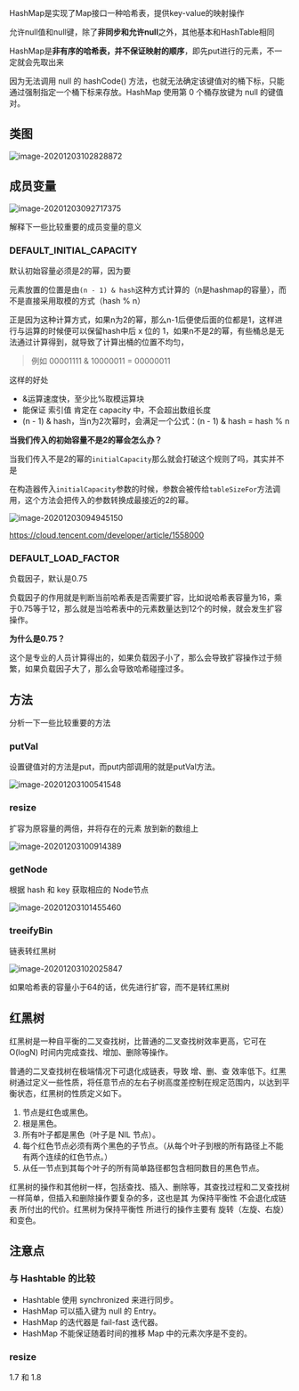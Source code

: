 HashMap是实现了Map接口一种哈希表，提供key-value的映射操作

允许null值和null键，除了**非同步和允许null**之外，其他基本和HashTable相同

HashMap是**非有序的哈希表，并不保证映射的顺序**，即先put进行的元素，不一定就会先取出来

因为无法调用 null 的 hashCode() 方法，也就无法确定该键值对的桶下标，只能通过强制指定一个桶下标来存放。HashMap 使用第 0 个桶存放键为 null 的键值对。

## 类图

![image-20201203102828872](http://img.fosuchao.com/image-20201203102828872.png)

## 成员变量

![image-20201203092717375](http://img.fosuchao.com/image-20201203092717375.png)

解释下一些比较重要的成员变量的意义

### **DEFAULT_INITIAL_CAPACITY**

默认初始容量必须是2的幂，因为要

元素放置的位置是由`(n - 1) & hash`这种方式计算的（n是hashmap的容量），而不是直接采用取模的方式（hash % n）

正是因为这种计算方式，如果n为2的幂，那么n-1后便使后面的位都是1，这样进行与运算的时候便可以保留hash中后 x 位的 1，如果n不是2的幂，有些桶总是无法通过计算得到，就导致了计算出桶的位置不均匀，

> 例如 00001111 & 10000011 = 00000011

这样的好处

- &运算速度快，至少比%取模运算块
- 能保证 索引值 肯定在 capacity 中，不会超出数组长度
- (n - 1) & hash，当n为2次幂时，会满足一个公式：(n - 1) & hash = hash % n

**当我们传入的初始容量不是2的幂会怎么办？**

当我们传入不是2的幂的`initialCapacity`那么就会打破这个规则了吗，其实并不是

在构造器传入`initialCapacity`参数的时候，参数会被传给`tableSizeFor`方法调用，这个方法会把传入的参数转换成最接近的2的幂。

![image-20201203094945150](http://img.fosuchao.com/image-20201203094945150.png)

https://cloud.tencent.com/developer/article/1558000

### **DEFAULT_LOAD_FACTOR**

负载因子，默认是0.75

负载因子的作用就是判断当前哈希表是否需要扩容，比如说哈希表容量为16，乘于0.75等于12，那么就是当哈希表中的元素数量达到12个的时候，就会发生扩容操作。

**为什么是0.75？**

这个是专业的人员计算得出的，如果负载因子小了，那么会导致扩容操作过于频繁，如果负载因子大了，那么会导致哈希碰撞过多。

## 方法

分析一下一些比较重要的方法

### putVal

设置键值对的方法是put，而put内部调用的就是putVal方法。

![image-20201203100541548](http://img.fosuchao.com/image-20201203100541548.png)



### resize

扩容为原容量的两倍，并将存在的元素 放到新的数组上

![image-20201203100914389](http://img.fosuchao.com/image-20201203100914389.png)

### getNode

根据 hash 和 key 获取相应的 Node节点

![image-20201203101455460](http://img.fosuchao.com/image-20201203101455460.png)

### treeifyBin

链表转红黑树

![image-20201203102025847](http://img.fosuchao.com/image-20201203102025847.png)

如果哈希表的容量小于64的话，优先进行扩容，而不是转红黑树

## 红黑树

红黑树是一种自平衡的二叉查找树，比普通的二叉查找树效率更高，它可在 O(logN) 时间内完成查找、增加、删除等操作。

普通的二叉查找树在极端情况下可退化成链表，导致 增、删、查 效率低下。红黑树通过定义一些性质，将任意节点的左右子树高度差控制在规定范围内，以达到平衡状态，红黑树的性质定义如下。

1. 节点是红色或黑色。
2. 根是黑色。
3. 所有叶子都是黑色（叶子是 NIL 节点）。
4. 每个红色节点必须有两个黑色的子节点。（从每个叶子到根的所有路径上不能有两个连续的红色节点。）
5. 从任一节点到其每个叶子的所有简单路径都包含相同数目的黑色节点。

红黑树的操作和其他树一样，包括查找、插入、删除等，其查找过程和二叉查找树一样简单，但插入和删除操作要复杂的多，这也是其 为保持平衡性 不会退化成链表 所付出的代价。红黑树为保持平衡性 所进行的操作主要有 旋转（左旋、右旋）和变色。



## 注意点

### 与 Hashtable 的比较

- Hashtable 使用 synchronized 来进行同步。
- HashMap 可以插入键为 null 的 Entry。
- HashMap 的迭代器是 fail-fast 迭代器。
- HashMap 不能保证随着时间的推移 Map 中的元素次序是不变的。

### resize

1.7 和 1.8
